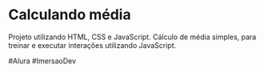 <h1>Calculando média</h1>

Projeto utilizando HTML, CSS e JavaScript.
Cálculo de média simples, para treinar e executar interações utilizando JavaScript.


#Alura
#ImersaoDev